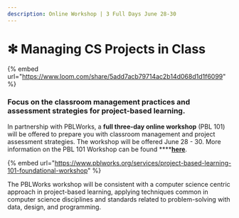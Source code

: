 ```yaml
---
description: Online Workshop | 3 Full Days June 28-30
---
```


# ✻ Managing CS Projects in Class

{% embed url="https://www.loom.com/share/5add7acb79714ac2b14d068d1d1f6099" %}

### Focus on the classroom management practices and assessment strategies for project-based learning.

In partnership with PBLWorks, a **full three-day online workshop** \(PBL 101\) will be offered to prepare you with classroom management and project assessment strategies. The workshop will be offered June 28 - 30. More information on the PBL 101 Workshop can be found ****[**here**](https://www.pblworks.org/services/project-based-learning-101-foundational-workshop).

{% embed url="https://www.pblworks.org/services/project-based-learning-101-foundational-workshop" %}

The PBLWorks workshop will be consistent with a computer science centric approach in project-based learning, applying techniques common in computer science disciplines and standards related to problem-solving with data, design, and programming.  


